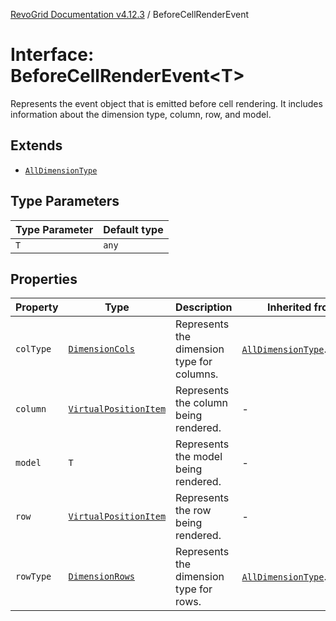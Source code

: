 [RevoGrid Documentation v4.12.3](README.md) / BeforeCellRenderEvent

# Interface: BeforeCellRenderEvent\<T\>

Represents the event object that is emitted before cell rendering.
It includes information about the dimension type, column, row, and model.

## Extends

- [`AllDimensionType`](Interface.AllDimensionType.md)

## Type Parameters

| Type Parameter | Default type |
| ------ | ------ |
| `T` | `any` |

## Properties

| Property | Type | Description | Inherited from | Defined in |
| ------ | ------ | ------ | ------ | ------ |
| `colType` | [`DimensionCols`](TypeAlias.DimensionCols.md) | Represents the dimension type for columns. | [`AllDimensionType`](Interface.AllDimensionType.md).`colType` | [src/types/interfaces.ts:769](https://github.com/revolist/revogrid/blob/d8faaf908685ef9767dc3ea8ccad1628e41fbf76/src/types/interfaces.ts#L769) |
| `column` | [`VirtualPositionItem`](Interface.VirtualPositionItem.md) | Represents the column being rendered. | - | [src/types/interfaces.ts:712](https://github.com/revolist/revogrid/blob/d8faaf908685ef9767dc3ea8ccad1628e41fbf76/src/types/interfaces.ts#L712) |
| `model` | `T` | Represents the model being rendered. | - | [src/types/interfaces.ts:722](https://github.com/revolist/revogrid/blob/d8faaf908685ef9767dc3ea8ccad1628e41fbf76/src/types/interfaces.ts#L722) |
| `row` | [`VirtualPositionItem`](Interface.VirtualPositionItem.md) | Represents the row being rendered. | - | [src/types/interfaces.ts:717](https://github.com/revolist/revogrid/blob/d8faaf908685ef9767dc3ea8ccad1628e41fbf76/src/types/interfaces.ts#L717) |
| `rowType` | [`DimensionRows`](TypeAlias.DimensionRows.md) | Represents the dimension type for rows. | [`AllDimensionType`](Interface.AllDimensionType.md).`rowType` | [src/types/interfaces.ts:764](https://github.com/revolist/revogrid/blob/d8faaf908685ef9767dc3ea8ccad1628e41fbf76/src/types/interfaces.ts#L764) |
